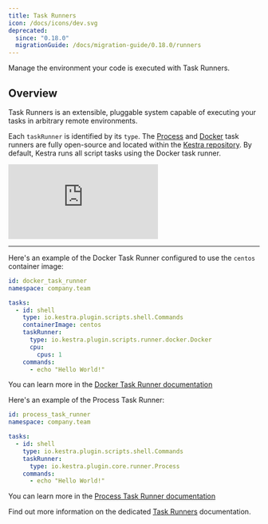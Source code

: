 ```yaml
---
title: Task Runners
icon: /docs/icons/dev.svg
deprecated:
  since: "0.18.0"
  migrationGuide: /docs/migration-guide/0.18.0/runners
---
```


Manage the environment your code is executed with Task Runners.

## Overview

Task Runners is an extensible, pluggable system capable of executing your tasks in arbitrary remote environments.

Each `taskRunner` is identified by its `type`. The [Process](../task-runners/04.types/01.process-task-runner.md) and [Docker](../task-runners/04.types/02.docker-task-runner.md) task runners are fully open-source and located within the [Kestra repository](https://github.com/kestra-io/kestra). By default, Kestra runs all script tasks using the Docker task runner.

<div class="video-container">
  <iframe src="https://www.youtube.com/embed/89ywEU9hXjI?si=pVnk4GZbVQOGIxfU" title="YouTube video player" frameborder="0" allow="accelerometer; autoplay; clipboard-write; encrypted-media; gyroscope; picture-in-picture; web-share" referrerpolicy="strict-origin-when-cross-origin" allowfullscreen></iframe>
</div>

---

Here's an example of the Docker Task Runner configured to use the `centos` container image:

```yaml
id: docker_task_runner
namespace: company.team

tasks:
  - id: shell
    type: io.kestra.plugin.scripts.shell.Commands
    containerImage: centos
    taskRunner:
      type: io.kestra.plugin.scripts.runner.docker.Docker
      cpu:
        cpus: 1
    commands:
      - echo "Hello World!"

```

You can learn more in the [Docker Task Runner documentation](../task-runners/04.types/02.docker-task-runner.md)

Here's an example of the Process Task Runner:

```yaml
id: process_task_runner
namespace: company.team

tasks:
  - id: shell
    type: io.kestra.plugin.scripts.shell.Commands
    taskRunner:
      type: io.kestra.plugin.core.runner.Process
    commands:
      - echo "Hello World!"
```


You can learn more in the [Process Task Runner documentation](../task-runners/04.types/01.process-task-runner.md)

Find out more information on the dedicated [Task Runners](../task-runners/index.md) documentation.